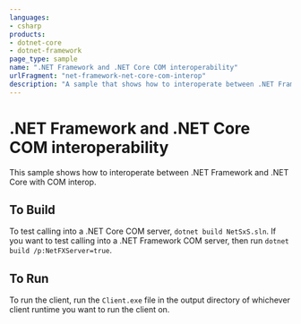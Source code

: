 ```yaml
---
languages:
- csharp
products:
- dotnet-core
- dotnet-framework
page_type: sample
name: ".NET Framework and .NET Core COM interoperability"
urlFragment: "net-framework-net-core-com-interop"
description: "A sample that shows how to interoperate between .NET Framework and .NET Core with COM interop"
---
```


# .NET Framework and .NET Core COM interoperability

This sample shows how to interoperate between .NET Framework and .NET Core with COM interop.

## To Build

To test calling into a .NET Core COM server, `dotnet build NetSxS.sln`. If you want to test calling into a .NET Framework COM server, then run `dotnet build /p:NetFXServer=true`.

## To Run

To run the client, run the `Client.exe` file in the output directory of whichever client runtime you want to run the client on.
